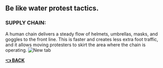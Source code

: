 ## Be like water protest tactics.

### SUPPLY CHAIN: 
A human chain delivers a steady flow of helmets, umbrellas, masks, and goggles to the front line. This is faster and creates less extra foot traffic, and it allows moving protesters to skirt the area where the chain is operating.
![New tab](https://vimeo.com/447199354)



__[:point_left: BACK](README.md)__
